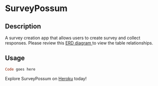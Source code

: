 # SurveyPossum

## Description
A survey creation app that allows users to create survey and collect responses. Please review this <a href="https://www.lucidchart.com/documents/edit/b6d407d2-69e7-4012-9831-f5187d39e1e7?shared=true&">ERD diagram </a>to view the table relationships.

## Usage
```Ruby
Code goes here
```
Explore SurveyPossum on <a href="glacial-dusk-60771.herokuapp.com">Heroku</a> today!
